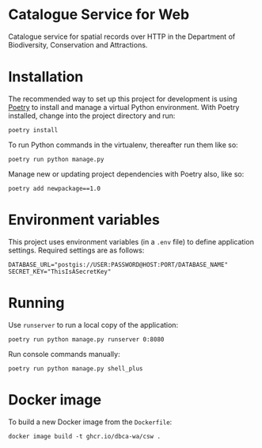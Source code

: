 # Catalogue Service for Web

Catalogue service for spatial records over HTTP in the Department of
Biodiversity, Conservation and Attractions.

# Installation

The recommended way to set up this project for development is using
[Poetry](https://python-poetry.org/docs/) to install and manage a virtual Python
environment. With Poetry installed, change into the project directory and run:

    poetry install

To run Python commands in the virtualenv, thereafter run them like so:

    poetry run python manage.py

Manage new or updating project dependencies with Poetry also, like so:

    poetry add newpackage==1.0

# Environment variables

This project uses environment variables (in a `.env` file) to define application settings.
Required settings are as follows:

    DATABASE_URL="postgis://USER:PASSWORD@HOST:PORT/DATABASE_NAME"
    SECRET_KEY="ThisIsASecretKey"

# Running

Use `runserver` to run a local copy of the application:

    poetry run python manage.py runserver 0:8080

Run console commands manually:

    poetry run python manage.py shell_plus

# Docker image

To build a new Docker image from the `Dockerfile`:

    docker image build -t ghcr.io/dbca-wa/csw .
